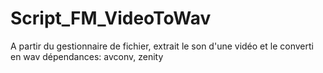 # Script_FM_VideoToWav
A partir du gestionnaire de fichier, extrait le son d'une vidéo et le converti en wav
dépendances: avconv, zenity
